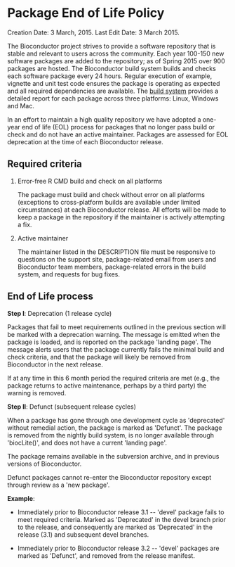 # Package End of Life Policy

Creation Date: 3 March, 2015.
Last Edit Date: 3 March 2015.

The Bioconductor project strives to provide a software repository that is stable
and relevant to users across the community. Each year 100-150 new software
packages are added to the repository; as of Spring 2015 over 900 packages are
hosted. The Bioconductor build system builds and checks each software package
every 24 hours. Regular execution of example, vignette and unit test code
ensures the package is operating as expected and all required dependencies are
available. The
[build system](http://www.bioconductor.org/checkResults/devel/bioc-LATEST/)
provides a detailed report for each package across three platforms: Linux, 
Windows and Mac.

In an effort to maintain a high quality repository we have adopted a one-year 
end of life (EOL) process for packages that no longer pass build or check and 
do not have an active maintainer. Packages are assessed for EOL deprecation at 
the time of each Bioconductor release.

## Required criteria

1. Error-free R CMD build and check on all platforms

   The package must build and check without error on all platforms
   (exceptions to cross-platform builds are available under limited
   circumstances) at each Bioconductor release. All efforts will be
   made to keep a package in the repository if the maintainer is
   actively attempting a fix.

2. Active maintainer 

   The maintainer listed in the DESCRIPTION file must be responsive to
   questions on the support site, package-related email from users and
   Bioconductor team members, package-related errors in the build
   system, and requests for bug fixes.

## End of Life process

**Step I**: Deprecation (1 release cycle)

Packages that fail to meet requirements outlined in the previous
section will be marked with a deprecation warning. The message is
emitted when the package is loaded, and is reported on the package
'landing page'. The message alerts users that the package currently
fails the minimal build and check criteria, and that the package will
likely be removed from Bioconductor in the next release.

If at any time in this 6 month period the required criteria are met
(e.g., the package returns to active maintenance, perhaps by a third
party) the warning is removed.

**Step II**: Defunct (subsequent release cycles)

When a package has gone through one development cycle as 'deprecated'
without remedial action, the package is marked as 'Defunct'. The
package is removed from the nightly build system, is no longer
available through 'biocLite()', and does not have a current 'landing
page'. 

The package remains available in the subversion archive, and in
previous versions of Bioconductor.

Defunct packages cannot re-enter the Bioconductor repository except
through review as a 'new package'.

**Example**:

- Immediately prior to Bioconductor release 3.1 -- 'devel' package
  fails to meet required criteria. Marked as 'Deprecated' in the
  devel branch prior to the release, and consequently are marked as
  'Deprecated' in the release (3.1) and subsequent devel branches.

- Immediately prior to Bioconductor release 3.2 -- 'devel' packages
  are marked as 'Defunct', and removed from the release manifest.
